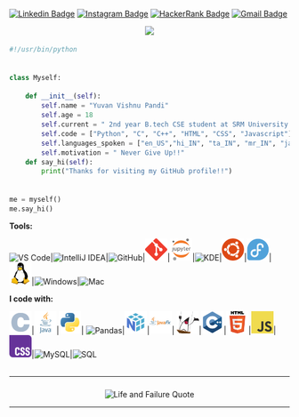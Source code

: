 [![Linkedin Badge](https://img.shields.io/badge/-LinkedIn-0e76a8?style=flat-square&logo=Linkedin&logoColor=white)](https://www.linkedin.com/in/yuvan-vishnu-pandi-1981ba329/) 
[![Instagram Badge](https://img.shields.io/badge/-Instagram-E4405F?style=flat-square&logo=Instagram&logoColor=white)](https://www.instagram.com/yuvvvnnnnn/)
[![HackerRank Badge](https://img.shields.io/badge/-HackerRank-2EC866?style=flat-square&logo=HackerRank&logoColor=white)](https://www.hackerrank.com/yuvanvishnupandi)
[![Gmail Badge](https://img.shields.io/badge/-Gmail-D14836?style=flat-square&logo=Gmail&logoColor=white)](mailto:yuvanvishnupandi@gmail.com)
<div align="center">
  <img src="https://readme-typing-svg.demolab.com?font=Inconsolata&weight=500&size=50&duration=4000&pause=300&color=FFA500&center=true&vCenter=true&multiline=true&repeat=false&random=false&width=800&height=100&lines=Hello+Guys!+I'm+Vishnu" />
</div>



```python
#!/usr/bin/python


class Myself:

    def __init__(self):
        self.name = "Yuvan Vishnu Pandi"
        self.age = 18
        self.current = " 2nd year B.tech CSE student at SRM University (KTR)"
        self.code = ["Python", "C", "C++", "HTML", "CSS", "Javascript"]
        self.languages_spoken = ["en_US","hi_IN", "ta_IN", "mr_IN", "ja_JP"]
        self.motivation = " Never Give Up!!" 
    def say_hi(self):
        print("Thanks for visiting my GitHub profile!!")


me = myself()
me.say_hi()
```
**Tools:**

<img title="VS Code" alt="VS Code" width="40px" src="https://img.icons8.com/fluent/48/000000/visual-studio-code-2019.png">|<img title="IntelliJ IDEA" alt="IntelliJ IDEA" width="40px" src="https://upload.wikimedia.org/wikipedia/commons/thumb/9/9c/IntelliJ_IDEA_Icon.svg/2048px-IntelliJ_IDEA_Icon.svg.png">|<img title="GitHub" alt="GitHub" width="40px" src="https://yt3.googleusercontent.com/PKRBxhCiGa8Y0vPmHa1E2cdjpLhUq2Pl-gESwP7kk2plGgxLdsbjyTd9VjcJwBMiY0HQ8bvx5Q=s900-c-k-c0x00ffffff-no-rj">|<img title="Git" alt="Git" width="40px" src="https://raw.githubusercontent.com/github/explore/master/topics/git/git.png">|<img title="Jupyter Notebook" alt="Jupyter" width="40px" src="https://raw.githubusercontent.com/github/explore/master/topics/jupyter-notebook/jupyter-notebook.png">|<img title="KDE" alt="KDE" width="40px" src="https://encrypted-tbn0.gstatic.com/images?q=tbn:ANd9GcSIIa48rQSV-DHXIINJpU7_CjUhu820-h8YNQ&s">|<img title="Ubuntu" alt="Ubuntu" width="40px" src="https://raw.githubusercontent.com/github/explore/master/topics/ubuntu/ubuntu.png">|<img title="Fedora" alt="Fedora" width="40px" src="https://raw.githubusercontent.com/github/explore/master/topics/fedora/fedora.png" />|<img title="Linux" alt="Linux" width="40px" src="https://raw.githubusercontent.com/github/explore/master/topics/linux/linux.png" />|<img title="Windows" alt="Windows" width="40px" src="https://macrosoft.store/img/ets_blog/post/6cf24b3977-image1.png">|<img title="Mac" alt="Mac" width="40px" src="https://encrypted-tbn0.gstatic.com/images?q=tbn:ANd9GcRDQO3Wg9h5IoP3gQFpAU01JDE5_CBXw403lRAp0q9MQiduSsd0VVfY9PMW1bJIBZoJXIQ&usqp=CAU">
<br>

**I code with:**

<img title="C" alt="C" width="40px" src="https://raw.githubusercontent.com/github/explore/master/topics/c/c.png" />|<img title="Java" alt="Java" width="40px" src="https://raw.githubusercontent.com/github/explore/master/topics/java/java.png" />|<img title="Python" alt="Python" width="40px" src="https://raw.githubusercontent.com/github/explore/master/topics/python/python.png" />| <img title="Pandas" alt="Pandas" width="40px" src="https://upload.wikimedia.org/wikipedia/commons/thumb/e/ed/Pandas_logo.svg/1200px-Pandas_logo.svg.png"/>|<img title="Numpy" alt="Numpy" width="40px" src="https://raw.githubusercontent.com/github/explore/master/topics/numpy/numpy.png" />|<img title="JavaFX" alt="JavaFX" width="40px" src="https://raw.githubusercontent.com/github/explore/master/topics/javafx/javafx.png" />| <img title="Swing" alt="Java Swing" width="40px" src="https://raw.githubusercontent.com/github/explore/master/topics/swing/swing.png" />|<img title="C++" alt="C++" width="40px" src="https://raw.githubusercontent.com/github/explore/master/topics/cpp/cpp.png" />|<img title="HTML" alt="HTML" width="40px" src="https://raw.githubusercontent.com/github/explore/master/topics/html/html.png" />|<img title="JavaScript" alt="JavaScript" width="40px" src="https://raw.githubusercontent.com/github/explore/master/topics/javascript/javascript.png" />|<img title="CSS" alt="CSS" width="40px" src="https://raw.githubusercontent.com/github/explore/master/topics/css/css.png" />|<img title="MySQL" alt="MySQL" width="40px" src="https://www.ovhcloud.com/sites/default/files/styles/large_screens_1x/public/2021-09/ECX-1909_Hero_MySQL_600x400%402x-1.png" />|<img title="SQL" alt="SQL" width="40px" src="https://www.netgen.co.za/wp-content/uploads/2023/05/SQL-Database.png" />
<br>
<br>

<hr> <h3 align="left"></h3>
<p align="center"> <img src="https://quotes-github-readme.vercel.app/api?type=horizontal&quote=I%20have%20not%20failed.%20I've%20just%20found%2010,000%20ways%20that%20won't%20work.&author=Thomas%20A.%20Edison&theme=dark" alt="Life and Failure Quote" /> </p> <hr>

